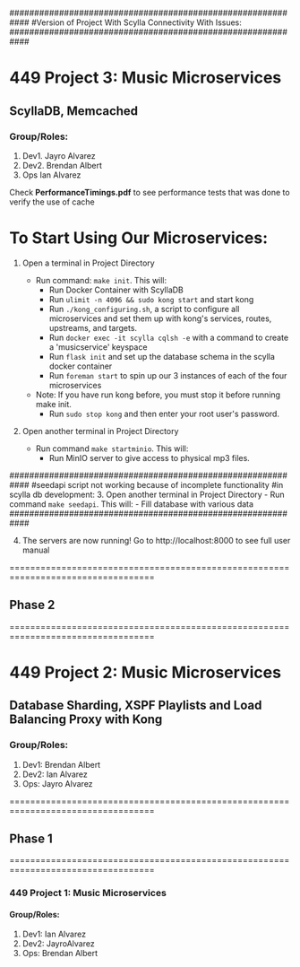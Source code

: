 ############################################################
#Version  of Project With Scylla Connectivity With Issues:
############################################################

# 449 Project 3: Music Microservices
## ScyllaDB, Memcached
### Group/Roles:
1. Dev1. Jayro Alvarez
2. Dev2. Brendan Albert
3. Ops   Ian Alvarez

Check **PerformanceTimings.pdf** to see performance tests that was done to verify the use of cache

# To Start Using Our Microservices:
1. Open a terminal in Project Directory
	- Run command: `make init`. This will:
		- Run Docker Container with ScyllaDB
		- Run `ulimit -n 4096 && sudo kong start` and start kong
		- Run `./kong_configuring.sh`, a script to configure all microservices and
			set them up with kong's services, routes, upstreams, and targets.
		- Run `docker exec -it scylla cqlsh -e` with a command to create a 'musicservice'
			keyspace
		- Run `flask init` and set up the database schema in the scylla docker
			container
		- Run `foreman start` to spin up our 3 instances of each of the four microservices
	- Note: If you have run kong before, you must stop it before running make init.   
		- Run `sudo stop kong` and then enter your root user's password.

2. Open another terminal in Project Directory
	- Run command `make startminio`. This will:
		- Run MinIO server to give access to physical mp3 files.

############################################################
#seedapi script not working because of incomplete functionality
#in scylla db development:
3. Open another terminal in Project Directory
	- Run command `make seedapi`. This will:
		- Fill database with various data
############################################################

4. The servers are now running! Go to http://localhost:8000 to see full user manual

==================================================================================
## Phase 2
==================================================================================
# 449 Project 2: Music Microservices
## Database Sharding, XSPF Playlists and Load Balancing Proxy with Kong
### Group/Roles:
1. Dev1: Brendan Albert
2. Dev2: Ian Alvarez
3. Ops:  Jayro Alvarez

==================================================================================
## Phase 1
==================================================================================
### 449 Project 1: Music Microservices
#### Group/Roles:
1. Dev1: Ian Alvarez
2. Dev2: JayroAlvarez
3. Ops:  Brendan Albert
